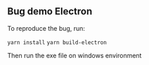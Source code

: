 ## Bug demo Electron

To reproduce the bug, run:

`yarn install`
`yarn build-electron`

Then run the exe file on windows environment